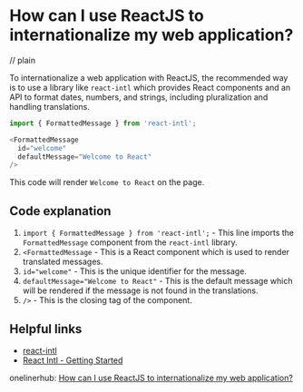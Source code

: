 # How can I use ReactJS to internationalize my web application?
// plain

To internationalize a web application with ReactJS, the recommended way is to use a library like `react-intl` which provides React components and an API to format dates, numbers, and strings, including pluralization and handling translations.

```js
import { FormattedMessage } from 'react-intl';

<FormattedMessage
  id="welcome"
  defaultMessage="Welcome to React"
/>
```

This code will render `Welcome to React` on the page.

## Code explanation


1. `import { FormattedMessage } from 'react-intl';` - This line imports the `FormattedMessage` component from the `react-intl` library.
2. `<FormattedMessage` - This is a React component which is used to render translated messages.
3. `id="welcome"` - This is the unique identifier for the message.
4. `defaultMessage="Welcome to React"` - This is the default message which will be rendered if the message is not found in the translations.
5. `/>` - This is the closing tag of the component.

## Helpful links

- [react-intl](https://github.com/formatjs/react-intl)
- [React Intl - Getting Started](https://formatjs.io/docs/getting-started/react)

onelinerhub: [How can I use ReactJS to internationalize my web application?](https://onelinerhub.com/reactjs/how-can-i-use-reactjs-to-internationalize-my-web-application)